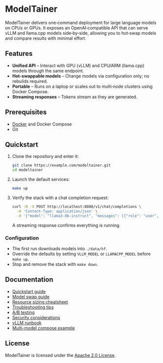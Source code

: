 # ModelTainer

ModelTainer delivers one‑command deployment for large language models on CPUs or GPUs. It exposes an OpenAI‑compatible API that can serve vLLM and llama.cpp models side‑by‑side, allowing you to hot‑swap models and compare results with minimal effort.

## Features

- **Unified API** – Interact with GPU (vLLM) and CPU/ARM (llama.cpp) models through the same endpoint.
- **Hot‑swappable models** – Change models via configuration only; no rebuilds required.
- **Portable** – Runs on a laptop or scales out to multi‑node clusters using Docker Compose.
- **Streaming responses** – Tokens stream as they are generated.

## Prerequisites

- [Docker](https://docs.docker.com/get-docker/) and Docker Compose
- Git

## Quickstart

1. Clone the repository and enter it:
   ```bash
   git clone https://example.com/modeltainer.git
   cd modeltainer
   ```
2. Launch the default services:
   ```bash
   make up
   ```
3. Verify the stack with a chat completion request:
   ```bash
   curl -N -X POST http://localhost:8080/v1/chat/completions \
     -H 'Content-Type: application/json' \
     -d '{"model": "llama3-8b-instruct", "messages": [{"role": "user", "content": "Hello"}]}'
   ```
   A streaming response confirms everything is running.

### Configuration

- The first run downloads models into `./data/hf`.
- Override the defaults by setting `VLLM_MODEL` or `LLAMACPP_MODEL` before `make up`.
- Stop and remove the stack with `make down`.

## Documentation

- [Quickstart guide](docs/quickstart.md)
- [Model swap guide](docs/model-swap.md)
- [Resource sizing cheatsheet](docs/resource-sizing.md)
- [Troubleshooting tips](docs/troubleshooting.md)
- [A/B testing](docs/ab-testing.md)
- [Security considerations](docs/Security.md)
- [vLLM runbook](docs/vllm-runbook.md)
- [Multi-model compose example](multi-models-concurrency/compose.yaml)

## License

ModelTainer is licensed under the [Apache 2.0 License](LICENSE).

